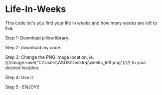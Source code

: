 # Life-In-Weeks
This code let's you find your life in weeks and how many weeks are left to live.

Step 1: Download pillow library.

Step 2: download my code.

Step 3: Change the PNG image location, ie.(///image.save("C:\\Users\\ASUS\\Desktop\\weeks_left.png")///) to your desired location.

Step 4: Use it.

Step 5 : ENJOY!!
